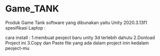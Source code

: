 # Game_TANK
Produk Game Tank
 software yang dibunakan yaitu Unity 2020.3.13f1
 spesifikasi Laptop :
 
 
 cara install :
 1.membuat peoject baru unity 3d terlebih dahulu 
 2.Donload Project ini
 3.Copy dan Paste file yang ada dalam project inin kedalam peoject-mu
